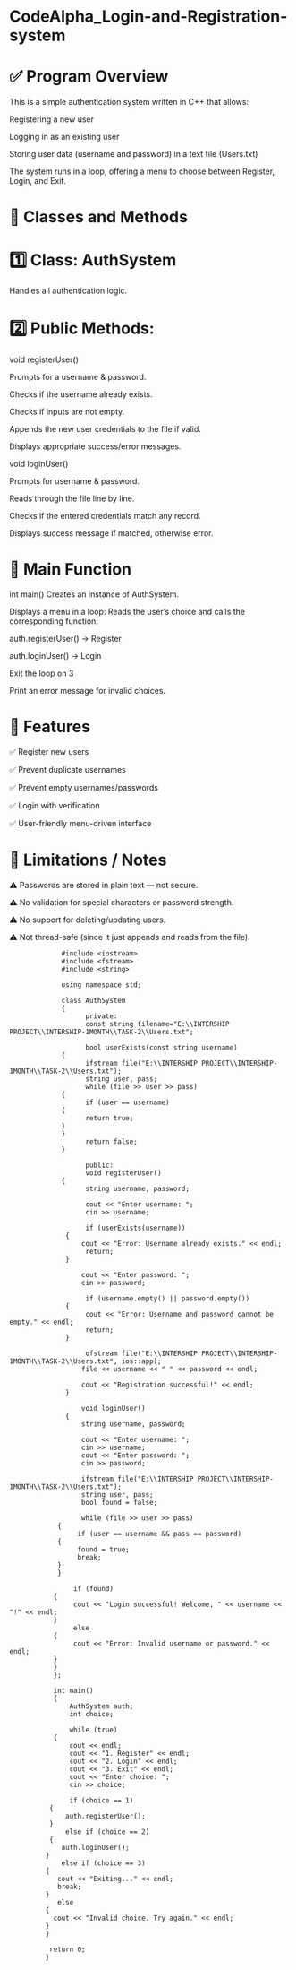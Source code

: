 # CodeAlpha_Login-and-Registration-system
✅ Program Overview
=
This is a simple authentication system written in C++ that allows:

Registering a new user

Logging in as an existing user

Storing user data (username and password) in a text file (Users.txt)

The system runs in a loop, offering a menu to choose between Register, Login, and Exit.

🔷 Classes and Methods
=
1️⃣ Class: AuthSystem
=
Handles all authentication logic.

2️⃣ Public Methods:
=
void registerUser()

Prompts for a username & password.

Checks if the username already exists.

Checks if inputs are not empty.

Appends the new user credentials to the file if valid.

Displays appropriate success/error messages.

void loginUser()

Prompts for username & password.

Reads through the file line by line.

Checks if the entered credentials match any record.

Displays success message if matched, otherwise error.

🔷 Main Function
=
int main()
Creates an instance of AuthSystem.

Displays a menu in a loop:
Reads the user’s choice and calls the corresponding function:

auth.registerUser() → Register

auth.loginUser() → Login

Exit the loop on 3

Print an error message for invalid choices.

🧪 Features
=
✅ Register new users

✅ Prevent duplicate usernames

✅ Prevent empty usernames/passwords

✅ Login with verification

✅ User-friendly menu-driven interface

🔷 Limitations / Notes
=
⚠ Passwords are stored in plain text — not secure.

⚠ No validation for special characters or password strength.

⚠ No support for deleting/updating users.

⚠ Not thread-safe (since it just appends and reads from the file).




                 #include <iostream>
                 #include <fstream>
                 #include <string>

                 using namespace std;

                 class AuthSystem
                 {
                       private:
                       const string filename="E:\\INTERSHIP PROJECT\\INTERSHIP-1MONTH\\TASK-2\\Users.txt";

                       bool userExists(const string username)
                 {
                       ifstream file("E:\\INTERSHIP PROJECT\\INTERSHIP-1MONTH\\TASK-2\\Users.txt");
                       string user, pass;
                       while (file >> user >> pass)
                 {
                       if (user == username)
                 {
                       return true;
                 }
                 }
                       return false;
                 }

                       public:
                       void registerUser()
                 {
                       string username, password;

                       cout << "Enter username: ";
                       cin >> username;

                       if (userExists(username))
                  {
                      cout << "Error: Username already exists." << endl;
                       return;
                  }

                      cout << "Enter password: ";
                      cin >> password;

                       if (username.empty() || password.empty())
                  {
                       cout << "Error: Username and password cannot be empty." << endl;
                       return;
                  }

                       ofstream file("E:\\INTERSHIP PROJECT\\INTERSHIP-1MONTH\\TASK-2\\Users.txt", ios::app);
                      file << username << " " << password << endl;

                      cout << "Registration successful!" << endl;
                  }

                      void loginUser()
                  {
                      string username, password;

                      cout << "Enter username: ";
                      cin >> username;
                      cout << "Enter password: ";
                      cin >> password;

                      ifstream file("E:\\INTERSHIP PROJECT\\INTERSHIP-1MONTH\\TASK-2\\Users.txt");
                      string user, pass;
                      bool found = false;

                      while (file >> user >> pass)
                {
                     if (user == username && pass == password)
                {
                     found = true;
                     break;
                }
                }

                    if (found)
               {
                    cout << "Login successful! Welcome, " << username << "!" << endl;
               }
                    else
               {
                    cout << "Error: Invalid username or password." << endl;
               }
               }
               };

               int main()
               {
                   AuthSystem auth;
                   int choice;

                   while (true)
               {
                   cout << endl;
                   cout << "1. Register" << endl;
                   cout << "2. Login" << endl;
                   cout << "3. Exit" << endl;
                   cout << "Enter choice: ";
                   cin >> choice;

                   if (choice == 1)
              {
                  auth.registerUser();
              }
                  else if (choice == 2)
              {
                 auth.loginUser();
             }
                 else if (choice == 3)
             {
                cout << "Exiting..." << endl;
                break;
             }
                else
             {
               cout << "Invalid choice. Try again." << endl;
             }
             }

              return 0;
             }
